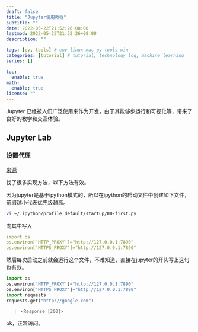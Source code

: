 ```yaml
---
draft: false
title: "Jupyter使用教程"
subtitle: ""
date: 2022-05-22T21:52:26+08:00
lastmod: 2022-05-22T21:52:26+08:00
description: ""

tags: [py, tools] # env linux mac py tools win
categories: [tutorial] # tutorial, technology_log, machine_learning
series: []

toc:
  enable: true
math:
  enable: true
license: ""
---
```


Jupyter 已经被人们广泛使用来作为开发，由于其能够步运行和可视化等，带来了良好的教学和交互体验。

## Jupyter Lab

### 设置代理

[来源](https://www.jayakumar.org/linux/how-to-configure-httphttps-proxy-for-ipython-notebook-server/)

找了很多实现方法，以下方法有效。

因为jupyter是基于ipython模式的，所以在ipython的启动文件中创建如下文件，前缀越小代表优先级越高。

```bash
vi ~/.ipython/profile_default/startup/00-first.py
```

向其中写入

```yaml
import os
os.environ['HTTP_PROXY']="http://127.0.0.1:7890"
os.environ['HTTPS_PROXY']="http://127.0.0.1:7890"
```

然后每次启动之前就会运行这个文件，不难知道，直接在jupyter的开头写上这句也有效。

```python
import os
os.environ['HTTP_PROXY']="http://127.0.0.1:7890"
os.environ['HTTPS_PROXY']="http://127.0.0.1:7890"
import requests
requests.get("http://google.com")
```

> ```
> <Response [200]>
> ```

ok，正常访问。
